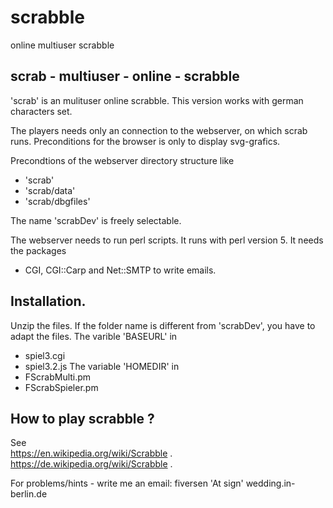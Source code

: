 # scrabble
online multiuser scrabble

scrab  - multiuser - online - scrabble
--------------------------------------

'scrab' is an mulituser online scrabble.
This version works with german characters set.

The players needs only an connection to the webserver, 
on which scrab runs.
Preconditions for the browser is only to display svg-grafics.


Precondtions of the webserver
directory structure like 
- 'scrab'
- 'scrab/data'
- 'scrab/dbgfiles'

The name 'scrabDev' is freely selectable.

The webserver needs to run  perl scripts.
It runs with perl version 5.
It needs the packages 
- CGI, CGI::Carp and Net::SMTP to write emails.


Installation.
-------------
Unzip the files.
If the folder name is different from 'scrabDev', you have to adapt the files.
The varible 'BASEURL' in  
- spiel3.cgi
- spiel3.2.js
The variable 'HOMEDIR' in
- FScrabMulti.pm
- FScrabSpieler.pm


How to play scrabble ?
----------------------
See  
https://en.wikipedia.org/wiki/Scrabble  .
https://de.wikipedia.org/wiki/Scrabble  .


For problems/hints - write me an email: 
fiversen 'At sign' wedding.in-berlin.de

